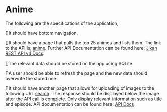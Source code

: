 # Anime
The following are the specifications of the application;

[]It should have bottom navigation.

[]It should have a page that pulls the top 25 animes and lists them. The link to the API is; [anime](https://api.jikan.moe/v4/top/anime). Further API Documentation can be found here; [Jikan REST API v4 Docs](https://docs.api.jikan.moe/#tag/top/operation/getTopReviews).

[]The relevant data should be stored on the app using SQLite.

[]A user should be able to refresh the page and the new data should overwrite the stored one.

[]It should have another page that allows for uploading of images to the following URL [search](https://api.trace.moe/search). The response should be displayed below the image after the API call is complete. Only display relevant information such as title and episode. API documentation can be found here; [API Docs](soruly.github.io)

